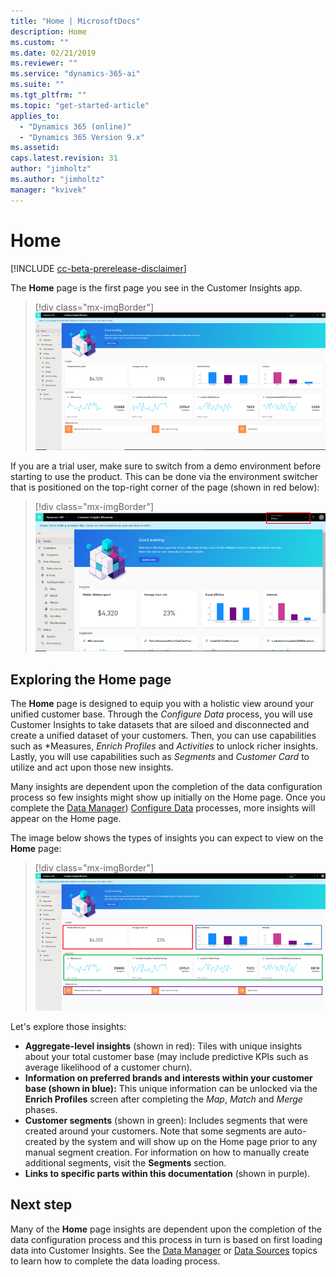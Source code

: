 ```yaml
---
title: "Home | MicrosoftDocs"
description: Home
ms.custom: ""
ms.date: 02/21/2019
ms.reviewer: ""
ms.service: "dynamics-365-ai"
ms.suite: ""
ms.tgt_pltfrm: ""
ms.topic: "get-started-article"
applies_to: 
  - "Dynamics 365 (online)"
  - "Dynamics 365 Version 9.x"
ms.assetid: 
caps.latest.revision: 31
author: "jimholtz"
ms.author: "jimholtz"
manager: "kvivek"
---
```

# Home 

[!INCLUDE [cc-beta-prerelease-disclaimer](../includes/cc-beta-prerelease-disclaimer.md)]

The **Home** page is the first page you see in the Customer Insights app. 

> [!div class="mx-imgBorder"] 
> ![](media/home-page-insights.png "Insights on Home page")

If you are a trial user, make sure to switch from a demo environment before starting to use the product. This can be done via the environment switcher that is positioned on the top-right corner of the page (shown in red below):

> [!div class="mx-imgBorder"] 
> ![](media/home-page-environment-switcher.png "Switch environment")

## Exploring the Home page

The **Home** page is designed to equip you with a holistic view around your unified customer base. Through the *Configure Data* process, you will use Customer Insights to take datasets that are siloed and disconnected and create a unified dataset of your customers. Then, you can use capabilities such as *Measures, *Enrich Profiles* and *Activities* to unlock richer insights. Lastly, you will use capabilities such as *Segments* and *Customer Card* to utilize and act upon those new insights.  

Many insights are dependent upon the completion of the data configuration process so few insights might show up initially on the Home page. Once you complete the [Data Manager](pm-data-manager.md)) [Configure Data](pm-configure-data.md) processes, more insights will appear on the Home page. 

The image below shows the types of insights you can expect to view on the **Home** page:

> [!div class="mx-imgBorder"] 
> ![](media/home-page-insights2.png "Insights on Home page")

Let's explore those insights:
- **Aggregate-level insights** (shown in red): Tiles with unique insights about your total customer base (may include predictive KPIs such as average likelihood of a customer churn).
- **Information on preferred brands and interests within your customer base (shown in blue):** This unique information can be unlocked via the **Enrich Profiles** screen after completing the *Map*, *Match* and *Merge* phases.  
- **Customer segments** (shown in green): Includes segments that were created around your customers. Note that some segments are auto-created by the system and will show up on the Home page prior to any manual segment creation. For information on how to manually create additional segments, visit the **Segments** section.
- **Links to specific parts within this documentation** (shown in purple).

## Next step
Many of the **Home** page insights are dependent upon the completion of the data configuration process and this process in turn is based on first loading data into Customer Insights. See the [Data Manager](pm-data-manager.md) or [Data Sources](pm-data-sources.md) topics to learn how to complete the data loading process. 

 
